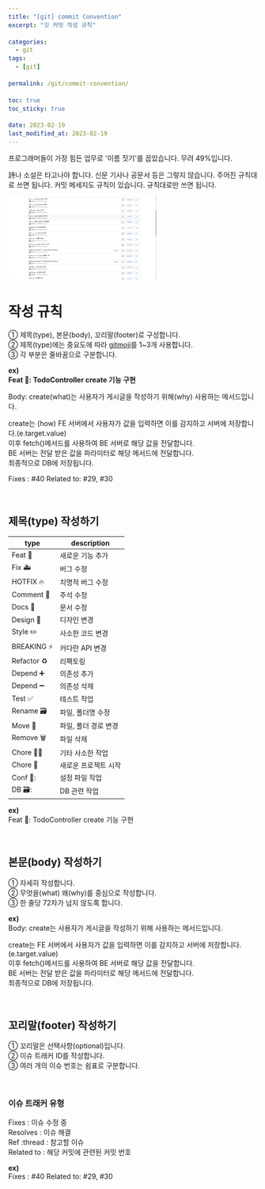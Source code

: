 ```yaml
---
title: "[git] commit Convention"
excerpt: "깃 커밋 작성 규칙"

categories:
  - git
tags:
  - [git]

permalink: /git/commit-convention/

toc: true
toc_sticky: true

date: 2023-02-19
last_modified_at: 2023-02-19
---
```


프로그래머들이 가장 힘든 업무로 '이름 짓기'를 꼽았습니다. 무려 49%입니다.

詩나 소설은 타고나야 합니다. 신문 기사나 공문서 등은 그렇지 않습니다. 주어진 규칙대로 쓰면 됩니다. 커밋 메세지도 규칙이 있습니다. 규칙대로만 쓰면 됩니다.

<img src="/assets/images/posts_img/commitConvention.png" width="300">

# 작성 규칙

① 제목(type), 본문(body), 꼬리말(footer)로 구성합니다.<br />
② 제목(type)에는 중요도에 따라 [gitmoji](https://gitmoji.dev/)를 1~3개 사용합니다.<br />
③ 각 부분은 줄바꿈으로 구분합니다.<br />

**ex)**<br />
**Feat :art:: TodoController create 기능 구현**

Body: create(what)는 사용자가 게시글을 작성하기 위해(why) 사용하는 메서드입니다.

create는 (how) FE 서버에서 사용자가 값을 입력하면 이를 감지하고 서버에 저장합니다.(e.target.value)<br />
이후 fetch()메서드를 사용하여 BE 서버로 해당 값을 전달합니다.<br />
BE 서버는 전달 받은 값을 파라미터로 해당 메서드에 전달합니다.<br />
최종적으로 DB에 저장됩니다.<br />

Fixes : #40 Related to: #29, #30

<br />

## 제목(type) 작성하기

| type                      | description          |
| ------------------------- | -------------------- |
| Feat 🎨                   | 새로운 기능 추가     |
| Fix 🚑                    | 버그 수정            |
| HOTFIX :fire:             | 치명적 버그 수정     |
| Comment :bookmark:        | 주석 수정            |
| Docs 📝                   | 문서 수정            |
| Design 💄                 | 디자인 변경          |
| Style :pencil2:           | 사소한 코드 변경     |
| BREAKING :zap:            | 커다란 API 변경      |
| Refactor :recycle:        | 리팩토링             |
| Depend :heavy_plus_sign:  | 의존성 추가          |
| Depend :heavy_minus_sign: | 의존성 삭제          |
| Test :white_check_mark:   | 테스트 작업          |
| Rename :card_file_box:    | 파일, 폴더명 수정    |
| Move :truck:              | 파일, 폴더 경로 변경 |
| Remove :wastebasket:      | 파일 삭제            |
| Chore :technologist:      | 기타 사소한 작업     |
| Chore :tada:              | 새로운 프로젝트 시작 |
| Conf 🔧:                  | 설정 파일 작업       |
| DB :card_file_box::       | DB 관련 작업         |

**ex)**<br />
Feat 🎨: TodoController create 기능 구현

<br />

## 본문(body) 작성하기

① 자세히 작성합니다.<br />
② 무엇을(what) 왜(why)를 중심으로 작성합니다.<br />
③ 한 줄당 72자가 넘지 않도록 합니다.<br />

**ex)**<br />
Body: create는 사용자가 게시글을 작성하기 위해 사용하는 메서드입니다.<br />

create는 FE 서버에서 사용자가 값을 입력하면 이를 감지하고 서버에 저장합니다.(e.target.value)<br />
이후 fetch()메서드를 사용하여 BE 서버로 해당 값을 전달합니다.<br />
BE 서버는 전달 받은 값을 파라미터로 해당 메서드에 전달합니다.<br />
최종적으로 DB에 저장됩니다.

<br />

## 꼬리말(footer) 작성하기

① 꼬리말은 선택사항(optional)입니다.<br />
② 이슈 트래커 ID를 작성합니다.<br />
③ 여러 개의 이슈 번호는 쉼표로 구분합니다.<br />

<br />

### 이슈 트래커 유형

Fixes : 이슈 수정 중<br />
Resolves : 이슈 해결<br />
Ref :thread : 참고할 이슈<br />
Related to : 해당 커밋에 관련된 커밋 번호<br />

**ex)**<br />
Fixes : #40 Related to: #29, #30

<br />
